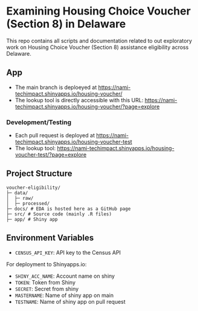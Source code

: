 # Examining Housing Choice Voucher (Section 8) in Delaware
This repo contains all scripts and documentation related to out exploratory work on Housing Choice Voucher (Section 8) assistance eligibility across Delaware.

## App

- The main branch is deploeyed at https://nami-techimpact.shinyapps.io/housing-voucher/ 
- The lookup tool is directly accessible with this URL: https://nami-techimpact.shinyapps.io/housing-voucher/?page=explore


### Development/Testing
- Each pull request is deployed at https://nami-techimpact.shinyapps.io/housing-voucher-test
- The lookup tool: https://nami-techimpact.shinyapps.io/housing-voucher-test/?page=explore


## Project Structure

```
voucher-eligibility/
├─ data/
│  ├─ raw/
│  ├─ processed/
├─ docs/ # EDA is hosted here as a GitHub page
├─ src/ # Source code (mainly .R files)
├─ app/ # Shiny app 
```

## Environment Variables

- `CENSUS_API_KEY`: API key to the Census API

For deployment to Shinyapps.io:
- `SHINY_ACC_NAME`: Account name on shiny
- `TOKEN`: Token from Shiny
- `SECRET`: Secret from shiny
- `MASTERNAME`: Name of shiny app on main
- `TESTNAME`: Name of shiny app on pull request

